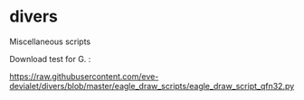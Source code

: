 # divers

Miscellaneous scripts

Download test for G. : 

https://raw.githubusercontent.com/eve-devialet/divers/blob/master/eagle_draw_scripts/eagle_draw_script_qfn32.py
